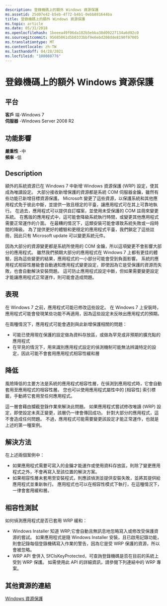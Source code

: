 ```yaml
---
description: 登錄機碼上的額外 Windows 資源保護
ms.assetid: 25d07e42-b5eb-4f72-b4b1-0ebb881644ba
title: 登錄機碼上的額外 Windows 資源保護
ms.topic: article
ms.date: 05/31/2018
ms.openlocfilehash: 1beeea49f06da182b5ebba38d09227134a6d92c0
ms.sourcegitcommit: 95685061d5b0333bbf9e6ebd208dde8190f97005
ms.translationtype: MT
ms.contentlocale: zh-TW
ms.lasthandoff: 04/28/2021
ms.locfileid: "108088776"
---
```

# <a name="additional-windows-resource-protection-on-registry-keys"></a>登錄機碼上的額外 Windows 資源保護

## <a name="platform"></a>平台

**客戶** 端-Windows 7  
**伺服器** -Windows Server 2008 R2  









## <a name="feature-impact"></a>功能影響

**嚴重性** -中  
**頻率** -低  


## <a name="description"></a>Description

額外的系統資源已在 Windows 7 中新增 Windows 資源保護 (WRP) 設定，使其成為唯讀設定。 大部分接收新增保護的資源都是系統 COM 伺服器金鑰，雖然有些功能已新增目標資源保護。 Microsoft 變更了這些資源，以保護系統和其他應用程式免于彼此中斷，並提供一致且穩定的平臺，讓應用程式可在其上可靠地執行。 在過去，應用程式可以提供自訂檔案，並使用未受保護的 COM 註冊來變更系統。 在舊版的應用程式中，這可能會降級系統執行時間，或變更其他應用程式需要正常運作的介面。 在最糟的情況下，這類安裝可能會導致系統失敗或一段時間的降級。 為了提供更好的體驗和更穩定的應用程式平臺，我們鎖定了這些註冊，因此只有 Microsoft update 可以變更系統元件。

因為大部分的資源變更都是系統所使用的 COM 金鑰，所以這項變更不會影響大部分的應用程式。 雖然我們預期大部分的應用程式在 Windows 7 上都有更佳的體驗，因為這些變更的結果，應用程式的一小部分可能會受到負面影響。 系統的應用程式相容性層級會自動通知應用程式變更設定，即使因為它是受保護的資源而失敗，也會自動解決安裝問題。 這可防止應用程式設定中斷，但如果需要變更設定才能讓應用程式正常運作，則可能會造成問題。

## <a name="manifestation"></a>表現

在 Windows 7 之前，應用程式可能已修改這些設定。 在 Windows 7 上安裝時，應用程式可能會發現某些功能不再適用，因為這些設定未反映出應用程式的預期。

在兩種情況下，應用程式可能會遇到與此新增保護相關的問題：

-   可能已使用現在保護的設定做為資料存放區，或做為罕見或非預期的擴充點的應用程式
-   在罕見的情況下，用來識別應用程式設定的偵測機制可能無法辨識特定的設定，因此可能不會套用應用程式相容性緩和層

## <a name="mitigation"></a>降低

風險降低的主要方法是系統的應用程式相容性層，在偵測到應用程式時，它會自動套用至應用程式的相容性層。 您也可以使用應用程式屬性中的 [相容性] 索引標籤，手動將它套用至任何應用程式。

這一層會藉由攔截登錄作業來解決此問題。 如果應用程式嘗試修改唯讀 (WRP) 設定，即使設定未真正變更，該層仍一律會傳回成功。 針對大部分的應用程式，這不會造成任何問題。 不過，應用程式可能需要變更該設定才能正常運作，也就是上述的第一種案例。

## <a name="solution"></a>解決方法

在上述兩個案例中：

-   如果應用程式需要可寫入的金鑰才能運作或使用資料存放區，則除了變更應用程式之外，不會再寫入至該位置的解決方案。
-   如果相容性層未套用至安裝程式，則應該偵測並提供安裝失敗，並將其提供給應用程式並重新執行。 應用程式也可以在相容性模式下執行，在這種情況下，一律會套用緩和層。

## <a name="compatibility-tests"></a>相容性測試

如何偵測應用程式是否已套用 WRP 緩和：

-   Windows Installer 知道 WRP;它會自動且無訊息地忽略寫入或修改受保護資源的嘗試。 如果應用程式是隨 Windows Installer 安裝，且已啟用記錄功能，則會記錄每個登錄機碼寫入作業的警告，因為它是受 WRP 保護的資源，所以會被忽略。
-   WRP API 會併入 SfCIsKeyProtected，可查詢登錄機碼是否在目前的系統上受到 WRP 保護。 如需使用此 API 的詳細資訊，請參閱下列連結中的 WRP 專案。

## <a name="links-to-other-resources"></a>其他資源的連結

<dl>

[Windows 資源保護](/windows/desktop/Wfp/windows-resource-protection-portal)  
</dl>

 

 
